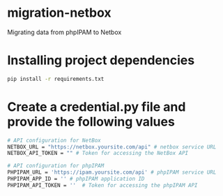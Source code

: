# migration-netbox
Migrating data from phpIPAM to Netbox

# Installing project dependencies
```bash
pip install -r requirements.txt
```

# Create a credential.py file and provide the following values
```bash
# API configuration for NetBox
NETBOX_URL = "https://netbox.yoursite.com/api" # netbox service URL
NETBOX_API_TOKEN = "" # Token for accessing the NetBox API
```
```bash
# API configuration for phpIPAM
PHPIPAM_URL = 'https://ipam.yoursite.com/api' # phpIPAM service URL
PHPIPAM_APP_ID = '' # phpIPAM application ID
PHPIPAM_API_TOKEN = ''  # Token for accessing the phpIPAM API
```